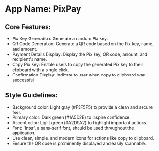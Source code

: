 # **App Name**: PixPay

## Core Features:

- Pix Key Generation: Generate a random Pix key.
- QR Code Generation: Generate a QR code based on the Pix key, name, and amount.
- Payment Details Display: Display the Pix key, QR code, amount, and recipient's name.
- Copy Pix Key: Enable users to copy the generated Pix key to their clipboard with a single click.
- Confirmation Display: Indicate to user when copy to clipboard was successful

## Style Guidelines:

- Background color: Light gray (#F5F5F5) to provide a clean and secure feel.
- Primary color: Dark green (#1A5D2E) to inspire confidence.
- Accent color: Light green (#A2D9A2) to highlight important actions.
- Font: 'Inter', a sans-serif font, should be used throughout the application.
- Use clean, simple, and modern icons for actions like copy to clipboard.
- Ensure the QR code is prominently displayed and easily scannable.
